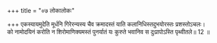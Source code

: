 +++
title = "०७ लोकालोकः"

+++
एकस्यायमुदेति मूर्धनि गिरेरन्यस्य चैव क्रमादस्तं याति कलानिधिस्तदुभयोरस्तः प्रशस्तोऽचलः।  
को नामोदयिनं करोति न शिरोमाणिक्यमस्तं पुनर्यातं यः कुरुते भवानिव स दुःप्रापोऽस्ति पृथ्वीतले॥ 12 ॥  